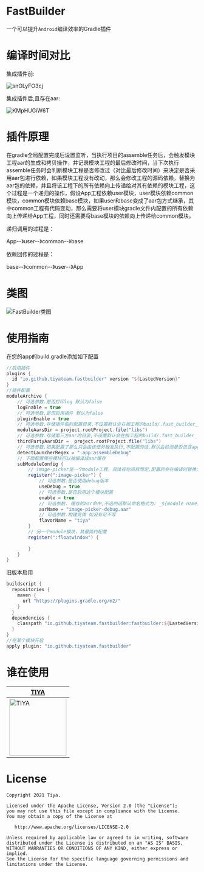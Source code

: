 # FastBuilder
一个可以提升`Android`编译效率的Gradle插件

# 编译时间对比
集成插件前:

![snOLyFO3cj](https://user-images.githubusercontent.com/19259572/148940591-4c5c9ef7-88da-43c4-a4bd-d7264c47ff52.png)

集成插件后,且存在aar:

![KMpHUGiW6T](https://user-images.githubusercontent.com/19259572/148940640-4e27476b-a099-43db-89d4-d825ee8d3341.png)


# 插件原理
在gradle全局配置完成后设置监听，当执行项目的assemble任务后，会触发模块工程aar的生成和拷贝操作，并记录模块工程的最后修改时间，当下次执行assemble任务时会判断模块工程是否修改过（对比最后修改时间）来决定是否采用aar包进行依赖，如果模块工程没有改动，那么会修改工程的源码依赖，替换为aar包的依赖，并且将该工程下的所有依赖向上传递给对其有依赖的模块工程，这个过程是一个递归的操作，假设App工程依赖user模块，user模块依赖common模块，common模块依赖base模块，如果user和base变成了aar包方式继承，其中common工程有代码变动，那么需要将user模块gradle文件内配置的所有依赖向上传递给App工程，同时还需要将base模块的依赖向上传递给common模块。

递归调用的过程是：

App--》user--》common--》base

依赖回传的过程是：

base--》common--》user--》App

# 类图
![FastBuilder类图](https://user-images.githubusercontent.com/19259572/148940455-241585ad-8fb9-4e2b-8217-37efd8198e6f.png)



# 使用指南
在您的app的build.gradle添加如下配置
```groovy
//启用插件
plugins {
  id "io.github.tiyateam.fastbuilder" version "${LastedVersion}"
}
//插件配置
moduleArchive {
    // 可选参数.是否打印log 默认为false
    logEnable = true
    // 可选参数.是否启用插件 默认为false
    pluginEnable = true
    // 可选参数.存储插件临时配置目录,不设置默认会在根工程的build/.fast_builder_module_aar下
    moduleAarsDir = project.rootProject.file("libs")
    // 可选参数.存储第三方aar的目录,不设置默认会在根工程的build/.fast_builder_thirdParty_aar下
    thirdPartyAarsDir =  project.rootProject.file("libs")
    // 可选参数.如果配置了那么只会由该任务触发执行,不配置的话,默认会检测是否包含apply的工程名字
    detectLauncherRegex = ":app:assembleDebug"
    // 下面配置哪些模块可以被编译成aar缓存
    subModuleConfig {
        // image-picker是一个module工程，具体视你项目而定,配置后会在编译时替换为aar依赖,并且会在您修改这个模块后会自动进行构建
        register(":image-picker") {
            // 可选参数.是否使用debug版本
            useDebug = true
            // 可选参数.是否启用这个模块配置 
            enable = true
            // 可选参数. 缓存的aar命中,不选的话默认命名格式为: _${module name}.aar
            aarName = "image-picker-debug.aar"
            // 可选参数.构建变体 如没有可不写
            flavorName = "tiya"
        }
        // 另一个module模块，其最简约配置
        register(":floatwindow") {
      
        }
    }
}
```
旧版本启用
```groovy
buildscript {
  repositories {
    maven {
      url "https://plugins.gradle.org/m2/"
    }
  }
  dependencies {
    classpath "io.github.tiyateam.fastbuilder:fastbuilder:${LastedVersion}"
  }
}
//在某个模块开启
apply plugin: "io.github.tiyateam.fastbuilder"
```

# 谁在使用

| [TIYA](https://play.google.com/store/apps/details?id=com.huanliao.tiya&hl=en_US&gl=US)        | 
| --------   | 
|[<img src="https://play-lh.googleusercontent.com/RwuBOgoBX1OmmR5W14AyBDp9pNgnh1eJD2UmJzhVSZOpZYG1xI_y1aihbE4aP3dURwc=s360-rw" alt="TIYA" width="150"/> ](https://play.google.com/store/apps/details?id=com.huanliao.tiya&hl=en_US&gl=US)       |


# License
```
Copyright 2021 Tiya.

Licensed under the Apache License, Version 2.0 (the "License");
you may not use this file except in compliance with the License.
You may obtain a copy of the License at

   http://www.apache.org/licenses/LICENSE-2.0

Unless required by applicable law or agreed to in writing, software
distributed under the License is distributed on an "AS IS" BASIS,
WITHOUT WARRANTIES OR CONDITIONS OF ANY KIND, either express or implied.
See the License for the specific language governing permissions and
limitations under the License.
```

